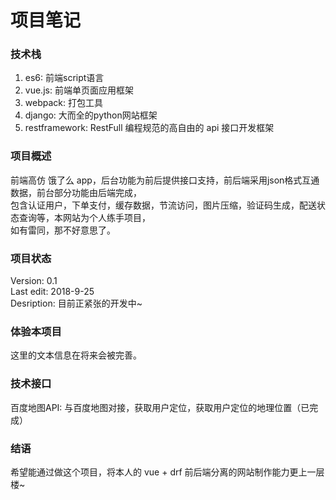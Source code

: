 # 项目笔记


### 技术栈
  1. es6: 前端script语言
  2. vue.js: 前端单页面应用框架
  3. webpack: 打包工具
  4. django: 大而全的python网站框架
  5. restframework: RestFull 编程规范的高自由的 api 接口开发框架  

### 项目概述
  前端高仿 饿了么 app，后台功能为前后提供接口支持，前后端采用json格式互通数据，前台部分功能由后端完成，  
  包含认证用户，下单支付，缓存数据，节流访问，图片压缩，验证码生成，配送状态查询等，本网站为个人练手项目，  
  如有雷同，那不好意思了。  

### 项目状态
  Version: 0.1  
  Last edit: 2018-9-25  
  Desription: 目前正紧张的开发中~  
  
### 体验本项目
  这里的文本信息在将来会被完善。  
  
  
### 技术接口
  百度地图API: 与百度地图对接，获取用户定位，获取用户定位的地理位置（已完成）

### 结语
  希望能通过做这个项目，将本人的 vue + drf 前后端分离的网站制作能力更上一层楼~
